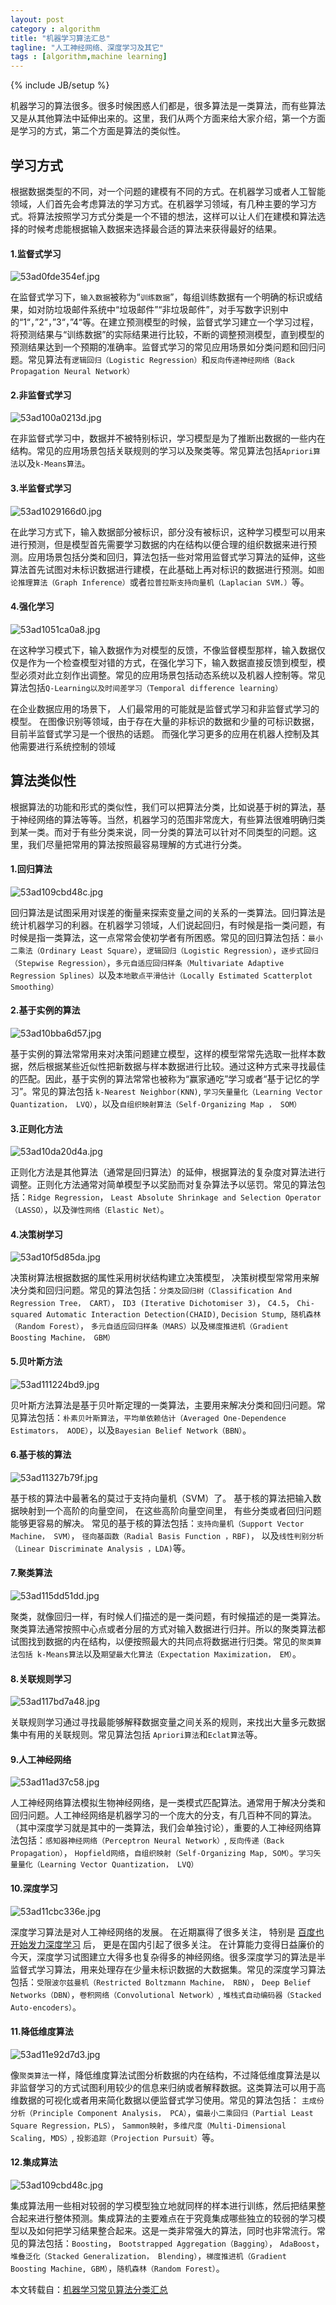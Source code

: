 ```yaml
---
layout: post
category : algorithm
title: "机器学习算法汇总"
tagline: "人工神经网络、深度学习及其它"
tags : [algorithm,machine learning]
---
```

{% include JB/setup %}

机器学习的算法很多。很多时候困惑人们都是，很多算法是一类算法，而有些算法又是从其他算法中延伸出来的。这里，我们从两个方面来给大家介绍，第一个方面是学习的方式，第二个方面是算法的类似性。

## 学习方式

根据数据类型的不同，对一个问题的建模有不同的方式。在机器学习或者人工智能领域，人们首先会考虑算法的学习方式。在机器学习领域，有几种主要的学习方式。将算法按照学习方式分类是一个不错的想法，这样可以让人们在建模和算法选择的时候考虑能根据输入数据来选择最合适的算法来获得最好的结果。

#### 1.监督式学习

![53ad0fde354ef.jpg](assets/images/algorithm/53ad0fde354ef.jpg)

在监督式学习下，`输入数据`被称为“`训练数据`”，每组训练数据有一个明确的标识或结果，如对防垃圾邮件系统中“垃圾邮件”“非垃圾邮件”，对手写数字识别中的“1“，”2“，”3“，”4“等。在建立预测模型的时候，监督式学习建立一个学习过程，将预测结果与“训练数据”的实际结果进行比较，不断的调整预测模型，直到模型的预测结果达到一个预期的准确率。监督式学习的常见应用场景如分类问题和回归问题。常见算法有`逻辑回归（Logistic Regression）`和`反向传递神经网络（Back Propagation Neural Network）`

#### 2.非监督式学习
![53ad100a0213d.jpg](assets/images/algorithm/53ad100a0213d.jpg)

在非监督式学习中，数据并不被特别标识，学习模型是为了推断出数据的一些内在结构。常见的应用场景包括关联规则的学习以及聚类等。常见算法包括`Apriori算法`以及`k-Means算法`。 

#### 3.半监督式学习

![53ad1029166d0.jpg](assets/images/algorithm/53ad1029166d0.jpg)

在此学习方式下，输入数据部分被标识，部分没有被标识，这种学习模型可以用来进行预测，但是模型首先需要学习数据的内在结构以便合理的组织数据来进行预测。应用场景包括分类和回归，算法包括一些对常用监督式学习算法的延伸，这些算法首先试图对未标识数据进行建模，在此基础上再对标识的数据进行预测。如`图论推理算法（Graph Inference）`或者`拉普拉斯支持向量机（Laplacian SVM.）`等。 

#### 4.强化学习

![53ad1051ca0a8.jpg](assets/images/algorithm/53ad1051ca0a8.jpg)

在这种学习模式下，输入数据作为对模型的反馈，不像监督模型那样，输入数据仅仅是作为一个检查模型对错的方式，在强化学习下，输入数据直接反馈到模型，模型必须对此立刻作出调整。常见的应用场景包括动态系统以及机器人控制等。常见算法包括`Q-Learning以及时间差学习（Temporal difference learning）`

在企业数据应用的场景下， 人们最常用的可能就是监督式学习和非监督式学习的模型。 在图像识别等领域，由于存在大量的非标识的数据和少量的可标识数据， 目前半监督式学习是一个很热的话题。 而强化学习更多的应用在机器人控制及其他需要进行系统控制的领域



## 算法类似性

根据算法的功能和形式的类似性，我们可以把算法分类，比如说基于树的算法，基于神经网络的算法等等。当然，机器学习的范围非常庞大，有些算法很难明确归类到某一类。而对于有些分类来说，同一分类的算法可以针对不同类型的问题。这里，我们尽量把常用的算法按照最容易理解的方式进行分类。 

#### 1.回归算法

![53ad109cbd48c.jpg](assets/images/algorithm/53ad109cbd48c.jpg)

回归算法是试图采用对误差的衡量来探索变量之间的关系的一类算法。回归算法是统计机器学习的利器。在机器学习领域，人们说起回归，有时候是指一类问题，有时候是指一类算法，这一点常常会使初学者有所困惑。常见的回归算法包括：`最小二乘法（Ordinary Least Square）`，`逻辑回归（Logistic Regression）`，`逐步式回归（Stepwise Regression）`，`多元自适应回归样条（Multivariate Adaptive Regression Splines）`以及`本地散点平滑估计（Locally Estimated Scatterplot Smoothing）`

#### 2.基于实例的算法

![53ad10bba6d57.jpg](assets/images/algorithm/53ad10bba6d57.jpg)

基于实例的算法常常用来对决策问题建立模型，这样的模型常常先选取一批样本数据，然后根据某些近似性把新数据与样本数据进行比较。通过这种方式来寻找最佳的匹配。因此，基于实例的算法常常也被称为“赢家通吃”学习或者“基于记忆的学习”。常见的算法包括 `k-Nearest Neighbor(KNN)`, `学习矢量量化（Learning Vector Quantization， LVQ）`，以及`自组织映射算法（Self-Organizing Map ， SOM） `

#### 3.正则化方法

![53ad10da20d4a.jpg](assets/images/algorithm/53ad10da20d4a.jpg)

正则化方法是其他算法（通常是回归算法）的延伸，根据算法的复杂度对算法进行调整。正则化方法通常对简单模型予以奖励而对复杂算法予以惩罚。常见的算法包括：`Ridge Regression`， `Least Absolute Shrinkage and Selection Operator（LASSO）`，以及`弹性网络（Elastic Net）`。 

#### 4.决策树学习

![53ad10f5d85da.jpg](assets/images/algorithm/53ad10f5d85da.jpg)

决策树算法根据数据的属性采用树状结构建立决策模型， 决策树模型常常用来解决分类和回归问题。常见的算法包括：`分类及回归树（Classification And Regression Tree， CART）`， `ID3 (Iterative Dichotomiser 3)`， `C4.5`， `Chi-squared Automatic Interaction Detection(CHAID)`, `Decision Stump`,` 随机森林（Random Forest）`， `多元自适应回归样条（MARS）`以及`梯度推进机（Gradient Boosting Machine， GBM）`

#### 5.贝叶斯方法

![53ad111224bd9.jpg](assets/images/algorithm/53ad111224bd9.jpg)

贝叶斯方法算法是基于贝叶斯定理的一类算法，主要用来解决分类和回归问题。常见算法包括：`朴素贝叶斯算法`，`平均单依赖估计（Averaged One-Dependence Estimators， AODE）`，以及`Bayesian Belief Network（BBN）`。 

#### 6.基于核的算法

![53ad11327b79f.jpg](assets/images/algorithm/53ad11327b79f.jpg)

基于核的算法中最著名的莫过于支持向量机（SVM）了。 基于核的算法把输入数据映射到一个高阶的向量空间， 在这些高阶向量空间里， 有些分类或者回归问题能够更容易的解决。 常见的基于核的算法包括：`支持向量机（Support Vector Machine， SVM）`， `径向基函数（Radial Basis Function ，RBF)`， 以及`线性判别分析（Linear Discriminate Analysis ，LDA)`等。

#### 7.聚类算法

![53ad115dd51dd.jpg](assets/images/algorithm/53ad115dd51dd.jpg)

聚类，就像回归一样，有时候人们描述的是一类问题，有时候描述的是一类算法。聚类算法通常按照中心点或者分层的方式对输入数据进行归并。所以的聚类算法都试图找到数据的内在结构，以便按照最大的共同点将数据进行归类。常见的`聚类算法包括 k-Means算法`以及`期望最大化算法（Expectation Maximization， EM）`。 

#### 8.关联规则学习

![53ad117bd7a48.jpg](assets/images/algorithm/53ad117bd7a48.jpg)

关联规则学习通过寻找最能够解释数据变量之间关系的规则，来找出大量多元数据集中有用的关联规则。常见算法包括 `Apriori算法`和`Eclat算法`等。 

#### 9.人工神经网络

![53ad11ad37c58.jpg](assets/images/algorithm/53ad11ad37c58.jpg)

人工神经网络算法模拟生物神经网络，是一类模式匹配算法。通常用于解决分类和回归问题。人工神经网络是机器学习的一个庞大的分支，有几百种不同的算法。（其中深度学习就是其中的一类算法，我们会单独讨论），重要的人工神经网络算法包括：`感知器神经网络（Perceptron Neural Network）`, `反向传递（Back Propagation）`， `Hopfield网络`，`自组织映射（Self-Organizing Map, SOM）`。`学习矢量量化（Learning Vector Quantization， LVQ） `

#### 10.深度学习

![53ad11cbc336e.jpg](assets/images/algorithm/53ad11cbc336e.jpg)

深度学习算法是对人工神经网络的发展。 在近期赢得了很多关注， 特别是 [百度也开始发力深度学习](http://www.ctocio.com/ccnews/15615.html) 后， 更是在国内引起了很多关注。  在计算能力变得日益廉价的今天，深度学习试图建立大得多也复杂得多的神经网络。很多深度学习的算法是半监督式学习算法，用来处理存在少量未标识数据的大数据集。常见的深度学习算法包括：`受限波尔兹曼机（Restricted Boltzmann Machine， RBN）`， `Deep Belief Networks（DBN）`，`卷积网络（Convolutional Network）`, `堆栈式自动编码器（Stacked Auto-encoders）`。 

#### 11.降低维度算法

![53ad11e92d7d3.jpg](assets/images/algorithm/53ad11e92d7d3.jpg)

像`聚类算法`一样，降低维度算法试图分析数据的内在结构，不过降低维度算法是以非监督学习的方式试图利用较少的信息来归纳或者解释数据。这类算法可以用于高维数据的可视化或者用来简化数据以便监督式学习使用。常见的算法包括： `主成份分析（Principle Component Analysis， PCA）`，`偏最小二乘回归（Partial Least Square Regression，PLS）`， `Sammon映射`，`多维尺度（Multi-Dimensional Scaling, MDS）`,  `投影追踪（Projection Pursuit）`等。 

#### 12.集成算法

![53ad109cbd48c.jpg](assets/images/algorithm/53ad109cbd48c.jpg)

集成算法用一些相对较弱的学习模型独立地就同样的样本进行训练，然后把结果整合起来进行整体预测。集成算法的主要难点在于究竟集成哪些独立的较弱的学习模型以及如何把学习结果整合起来。这是一类非常强大的算法，同时也非常流行。常见的算法包括：`Boosting`， `Bootstrapped Aggregation（Bagging）`， `AdaBoost`，`堆叠泛化（Stacked Generalization， Blending）`，`梯度推进机（Gradient Boosting Machine, GBM）`，`随机森林（Random Forest）`。 

本文转载自：[机器学习常见算法分类汇总](http://www.ctocio.com/hotnews/15919.html)